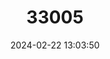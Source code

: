 ---
title: "33005"
category: "Anisoptera curtisii"
draft: false
date: 2024-02-22 13:03:50
languages:
  Thai: ["Krabak"]
  Malay: ["Mersawa"]
---